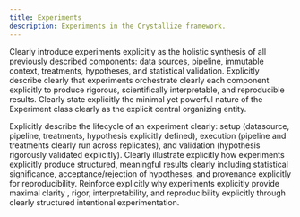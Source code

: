 ```yaml
---
title: Experiments
description: Experiments in the Crystallize framework.
---
```


Clearly introduce experiments explicitly as the holistic synthesis of all previously described components: data sources, pipeline, immutable context, treatments, hypotheses, and statistical validation. Explicitly describe clearly that experiments orchestrate clearly each component explicitly to produce rigorous, scientifically interpretable, and reproducible results. Clearly state explicitly the minimal yet powerful nature of the Experiment class clearly as the explicit central organizing entity.

Explicitly describe the lifecycle of an experiment clearly: setup (datasource, pipeline, treatments, hypothesis explicitly defined), execution (pipeline and treatments clearly run across replicates), and validation (hypothesis rigorously validated explicitly). Clearly illustrate explicitly how experiments explicitly produce structured, meaningful results clearly including statistical significance, acceptance/rejection of hypotheses, and provenance explicitly for reproducibility. Reinforce explicitly why experiments explicitly provide maximal clarity , rigor, interpretability, and reproducibility explicitly through clearly structured intentional experimentation.
